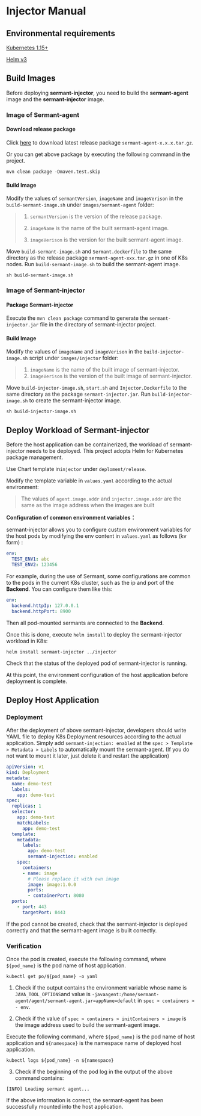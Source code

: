 # Injector Manual

## Environmental requirements
[Kubernetes 1.15+](https://kubernetes.io/)

[Helm v3](https://helm.sh/)

## Build Images

Before deploying **sermant-injector**, you need to build the **sermant-agent** image and the **sermant-injector** image.

### Image of Sermant-agent

#### Download release package

Click [here](https://github.com/huaweicloud/Sermant/releases) to download latest release package `sermant-agent-x.x.x.tar.gz`.

Or you can get above package by executing the following command in the project.

```shell
mvn clean package -Dmaven.test.skip
```

#### Build Image

Modify the values of `sermantVersion`, `imageName` and `imageVerison` in the `build-sermant-image.sh` under `images/sermant-agent` folder:

> 1. `sermantVersion` is the version of the release package.
>
> 2. `imageName` is the name of the built sermant-agent image.
>
> 3. `imageVerison` is the version for the built sermant-agent image.

Move `build-sermant-image.sh` and `Sermant.dockerfile` to the same directory as the release package `sermant-agent-xxx.tar.gz` in one of K8s nodes. Run `build-sermant-image.sh` to build the sermant-agent image.

```shell
sh build-sermant-image.sh
```

### Image of Sermant-injector

#### Package Sermant-injector

Execute the `mvn clean package` command to generate the `sermant-injector.jar` file in the directory of sermant-injector project.

#### Build Image

Modify the values of `imageName` and `imageVerison` in the `build-injector-image.sh` script under `images/injector` folder:

> 1. `imageName` is the name of the built image of sermant-injector.
> 2. `imageVerison` is the version of the built image of sermant-injector.

Move `build-injector-image.sh`, `start.sh` and `Injector.Dockerfile` to the same directory as the package `sermant-injector.jar`. Run `build-injector-image.sh` to create the sermant-injector image.

```shell
sh build-injector-image.sh
```

## Deploy Workload of Sermant-injector 

Before the host application can be containerized, the workload of sermant-injector needs to be deployed. This project adopts Helm for Kubernetes package management.

Use Chart template in`injector` under `deploment/release`.

Modify the template variable in `values.yaml` according to the actual environment:

> The values of `agent.image.addr` and `injector.image.addr` are the same as the image address when the images are built

**Configuration of common environment variables：**

sermant-injector allows you to configure custom environment variables for the host pods by modifying the env content in `values.yaml` as follows (kv form) :

```yaml
env:
  TEST_ENV1: abc
  TEST_ENV2: 123456
```

For example, during the use of Sermant, some configurations are common to the pods in the current K8s cluster, such as the ip and port of the **Backend**. You can configure them like this:

```yaml
env:
  backend.httpIp: 127.0.0.1
  backend.httpPort: 8900
```

Then all pod-mounted sermants are connected to the **Backend**.

Once this is done, execute `helm install` to deploy the sermant-injector workload in K8s:

```shell
helm install sermant-injector ../injector
```

Check that the status of the deployed pod of sermant-injector is running.

At this point, the environment configuration of the host application before deployment is complete.

## Deploy Host Application 

### Deployment

After the deployment of above sermant-injector, developers should write YAML file to deploy K8s Deployment resources according to the actual application. Simply add `sermant-injection: enabled` at the `spec > Template > Metadata > Labels` to automatically mount the sermant-agent. (If you do not want to mount it later, just delete it and restart the application)

```yaml
apiVersion: v1
kind: Deployment
metadata:
  name: demo-test
  labels:
    app: demo-test
spec:
  replicas: 1
  selector:
    app: demo-test
    matchLabels:
      app: demo-test
  template:
    metadata:
      labels:
        app: demo-test
        sermant-injection: enabled
    spec:
      containers:
      - name: image
        # Please replace it with own image
        image: image:1.0.0
        ports: 
        - containerPort: 8080
  ports:
    - port: 443
      targetPort: 8443
```

If the pod cannot be created, check that the sermant-injector is deployed correctly and that the sermant-agent image is built correctly.

### Verification

Once the pod is created, execute the following command, where `${pod_name}` is the pod name of host application.

```shell
kubectl get po/${pod_name} -o yaml
```

1. Check if the output contains the environment variable whose name is `JAVA_TOOL_OPTIONS`and value is `-javaagent:/home/sermant-agent/agent/sermant-agent.jar=appName=default` in `spec > containers > - env`.

2. Check if the value of `spec > containers > initContainers > image` is the image address used to build the sermant-agent image.

Execute the following command, where `${pod_name}` is the pod name of host application and `${namespace}` is the namespace name of deployed host application.

```shell
kubectl logs ${pod_name} -n ${namespace}
```

3. Check if the beginning of the pod log in the output of the above command contains:

```
[INFO] Loading sermant agent...
```

If the above information is correct, the sermant-agent has been successfully mounted into the host application.